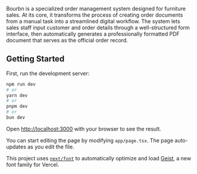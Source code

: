 Bourbn is a specialized order management system designed for furniture sales. At its core, it transforms the process of creating order documents from a manual task into a streamlined digital workflow. The system lets sales staff input customer and order details through a well-structured form interface, then automatically generates a professionally formatted PDF document that serves as the official order record.

## Getting Started

First, run the development server:

```bash
npm run dev
# or
yarn dev
# or
pnpm dev
# or
bun dev
```

Open [http://localhost:3000](http://localhost:3000) with your browser to see the result.

You can start editing the page by modifying `app/page.tsx`. The page auto-updates as you edit the file.

This project uses [`next/font`](https://nextjs.org/docs/app/building-your-application/optimizing/fonts) to automatically optimize and load [Geist](https://vercel.com/font), a new font family for Vercel.
